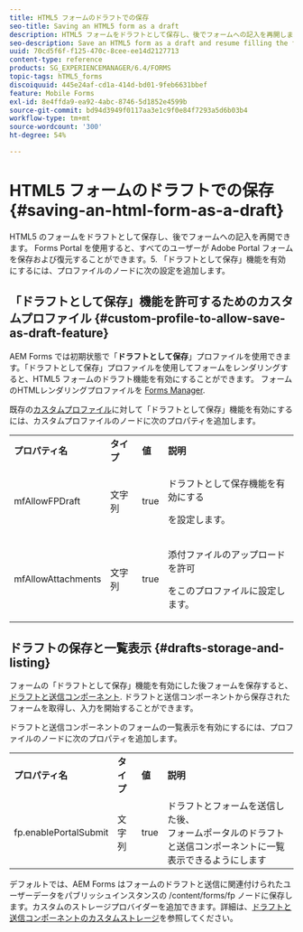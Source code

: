 ```yaml
---
title: HTML5 フォームのドラフトでの保存
seo-title: Saving an HTML5 form as a draft
description: HTML5 フォームをドラフトとして保存し、後でフォームへの記入を再開します。
seo-description: Save an HTML5 form as a draft and resume filling the form at a later stage.
uuid: 70cd5f6f-f125-470c-8cee-ee14d2127713
content-type: reference
products: SG_EXPERIENCEMANAGER/6.4/FORMS
topic-tags: hTML5_forms
discoiquuid: 445e24af-cd1a-414d-bd01-9feb6631bbef
feature: Mobile Forms
exl-id: 8e4ffda9-ea92-4abc-8746-5d1852e4599b
source-git-commit: bd94d3949f0117aa3e1c9f0e84f7293a5d6b03b4
workflow-type: tm+mt
source-wordcount: '300'
ht-degree: 54%

---
```


# HTML5 フォームのドラフトでの保存 {#saving-an-html-form-as-a-draft}

HTML5 のフォームをドラフトとして保存し、後でフォームへの記入を再開できます。 Forms Portal を使用すると、すべてのユーザーが Adobe Portal フォームを保存および復元することができます。5. 「ドラフトとして保存」機能を有効にするには、プロファイルのノードに次の設定を追加します。

## 「ドラフトとして保存」機能を許可するためのカスタムプロファイル {#custom-profile-to-allow-save-as-draft-feature}

AEM Forms では初期状態で「**ドラフトとして保存**」プロファイルを使用できます。「ドラフトとして保存」プロファイルを使用してフォームをレンダリングすると、HTML5 フォームのドラフト機能を有効にすることができます。 フォームのHTMLレンダリングプロファイルを [Forms Manager](/help/forms/using/introduction-managing-forms.md).

既存の[カスタムプロファイル](/help/forms/using/custom-profile.md)に対して「ドラフトとして保存」機能を有効にするには、カスタムプロファイルのノードに次のプロパティを追加します。

<table> 
 <tbody> 
  <tr> 
   <td><strong>プロパティ名</strong></td> 
   <td><strong>タイプ</strong></td> 
   <td><strong>値</strong></td> 
   <td><strong>説明</strong></td> 
  </tr> 
  <tr> 
   <td>mfAllowFPDraft</td> 
   <td>文字列</td> 
   <td>true</td> 
   <td><p>ドラフトとして保存機能を有効にする</p> <p>を設定します。</p> </td> 
  </tr> 
  <tr> 
   <td>mfAllowAttachments</td> 
   <td>文字列</td> 
   <td>true</td> 
   <td><p>添付ファイルのアップロードを許可</p> <p>をこのプロファイルに設定します。</p> </td> 
  </tr> 
 </tbody> 
</table>

## ドラフトの保存と一覧表示 {#drafts-storage-and-listing}

フォームの「ドラフトとして保存」機能を有効にした後フォームを保存すると、 [ドラフトと送信コンポーネント](/help/forms/using/draft-submission-component.md). ドラフトと送信コンポーネントから保存されたフォームを取得し、入力を開始することができます。

ドラフトと送信コンポーネントのフォームの一覧表示を有効にするには、プロファイルのノードに次のプロパティを追加します。

<table> 
 <tbody> 
  <tr> 
   <td><strong>プロパティ名</strong></td> 
   <td><strong>タイプ</strong></td> 
   <td><strong>値</strong></td> 
   <td><strong>説明</strong></td> 
  </tr> 
  <tr> 
   <td>fp.enablePortalSubmit</td> 
   <td>文字列</td> 
   <td>true</td> 
   <td>ドラフトとフォームを送信した後、<br />フォームポータルのドラフトと送信コンポーネントに一覧表示できるようにします</td> 
  </tr> 
 </tbody> 
</table>

デフォルトでは、AEM Forms はフォームのドラフトと送信に関連付けられたユーザーデータをパブリッシュインスタンスの /content/forms/fp ノードに保存します。カスタムのストレージプロバイダーを追加できます。詳細は、[ドラフトと送信コンポーネントのカスタムストレージ](/help/forms/using/adding-custom-storage-provider-forms.md)を参照してください。
